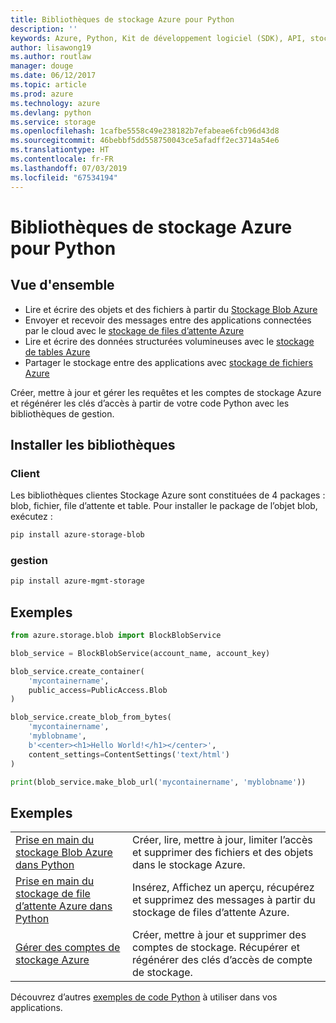 ```yaml
---
title: Bibliothèques de stockage Azure pour Python
description: ''
keywords: Azure, Python, Kit de développement logiciel (SDK), API, stockage
author: lisawong19
ms.author: routlaw
manager: douge
ms.date: 06/12/2017
ms.topic: article
ms.prod: azure
ms.technology: azure
ms.devlang: python
ms.service: storage
ms.openlocfilehash: 1cafbe5558c49e238182b7efabeae6fcb96d43d8
ms.sourcegitcommit: 46bebbf5dd558750043ce5afadff2ec3714a54e6
ms.translationtype: HT
ms.contentlocale: fr-FR
ms.lasthandoff: 07/03/2019
ms.locfileid: "67534194"
---
```

# <a name="azure-storage-libraries-for-python"></a>Bibliothèques de stockage Azure pour Python

## <a name="overview"></a>Vue d'ensemble
- Lire et écrire des objets et des fichiers à partir du [Stockage Blob Azure](https://docs.microsoft.com/azure/storage/storage-python-how-to-use-blob-storage)
- Envoyer et recevoir des messages entre des applications connectées par le cloud avec le [stockage de files d’attente Azure](https://docs.microsoft.com/azure/storage/storage-python-how-to-use-queue-storage)
- Lire et écrire des données structurées volumineuses avec le [stockage de tables Azure](https://docs.microsoft.com/azure/storage/storage-python-how-to-use-table-storage) 
- Partager le stockage entre des applications avec [stockage de fichiers Azure](https://docs.microsoft.com/azure/storage/storage-python-how-to-use-file-storage)

Créer, mettre à jour et gérer les requêtes et les comptes de stockage Azure et régénérer les clés d’accès à partir de votre code Python avec les bibliothèques de gestion.

## <a name="install-the-libraries"></a>Installer les bibliothèques

### <a name="client"></a>Client

Les bibliothèques clientes Stockage Azure sont constituées de 4 packages : blob, fichier, file d’attente et table. Pour installer le package de l’objet blob, exécutez :

```bash
pip install azure-storage-blob
```

### <a name="management"></a>gestion

```bash
pip install azure-mgmt-storage
```

## <a name="example"></a>Exemples
```python
from azure.storage.blob import BlockBlobService

blob_service = BlockBlobService(account_name, account_key)

blob_service.create_container(
    'mycontainername',
    public_access=PublicAccess.Blob
)

blob_service.create_blob_from_bytes(
    'mycontainername',
    'myblobname',
    b'<center><h1>Hello World!</h1></center>',
    content_settings=ContentSettings('text/html')
)

print(blob_service.make_blob_url('mycontainername', 'myblobname'))
```

## <a name="samples"></a>Exemples

| | |
|--|--|
| [Prise en main du stockage Blob Azure dans Python](https://docs.microsoft.com/azure/storage/blobs/storage-python-how-to-use-blob-storage) | Créer, lire, mettre à jour, limiter l’accès et supprimer des fichiers et des objets dans le stockage Azure. |
| [Prise en main du stockage de file d’attente Azure dans Python](https://docs.microsoft.com/azure/storage/queues/storage-python-how-to-use-queue-storage) | Insérez, Affichez un aperçu, récupérez et supprimez des messages à partir du stockage de files d’attente Azure. | 
| [Gérer des comptes de stockage Azure](https://azure.microsoft.com/resources/samples/storage-python-manage) | Créer, mettre à jour et supprimer des comptes de stockage. Récupérer et régénérer des clés d’accès de compte de stockage.

Découvrez d’autres [exemples de code Python](https://azure.microsoft.com/resources/samples/?platform=python) à utiliser dans vos applications.
